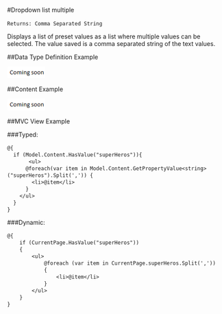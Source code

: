 #Dropdown list multiple

`Returns: Comma Separated String`

Displays a list of preset values as a list where multiple values can be selected. The value saved is a comma separated string of the text values. 

##Data Type Definition Example

![Dropdown list multiple Data Type Definition](images/wip.png)

##Content Example 

![Dropdown list multiple Content](images/wip.png)

##MVC View Example

###Typed:
	
	@{
	  if (Model.Content.HasValue("superHeros")){                                                     
	       <ul>                                                        
	      @foreach(var item in Model.Content.GetPropertyValue<string>("superHeros").Split(',')) { 
	        <li>@item</li>
	      }
	    </ul>                                                                                       
	  }
	}

###Dynamic:                              

	@{
	    if (CurrentPage.HasValue("superHeros"))
	    {
	        <ul>
	            @foreach (var item in CurrentPage.superHeros.Split(','))
	            {
	                <li>@item</li>
	            }
	        </ul>
	    }
	}
    